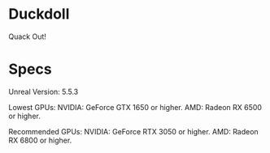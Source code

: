 # Duckdoll
 Quack Out!

# Specs
Unreal Version: 5.5.3

Lowest GPUs:
NVIDIA: GeForce GTX 1650 or higher. 
AMD: Radeon RX 6500 or higher. 

Recommended GPUs:
NVIDIA: GeForce RTX 3050 or higher.
AMD: Radeon RX 6800 or higher.
